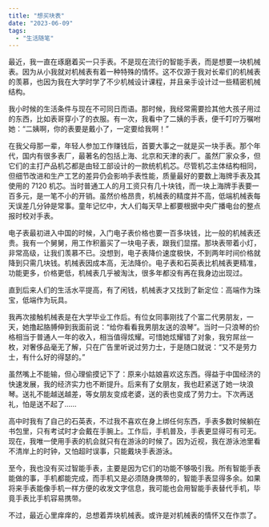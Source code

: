 ```yaml
---
title: "想买块表"
date: "2023-06-09"
tags: 
  - "生活随笔"
---
```


最近，我一直在琢磨着买一只手表。不是现在流行的智能手表，而是想要一块机械表。因为从小我就对机械表有着一种特殊的情怀。这不仅源于我对长辈们的机械表的羡慕，也因为我在大学时学了不少机械设计课程，并且亲手设计过一些精密机械结构。

我小时候的生活条件与现在不可同日而语。那时候，我经常需要捡其他大孩子用过的东西，比如表哥穿小了的衣服。有一次，我看中了二姨的手表，便千叮咛万嘱咐她：“二姨啊，你的表要是戴小了，一定要给我啊！”

在我父母那一辈，年轻人参加工作赚钱后，首要大事之一就是买一块手表。那个年代，国内有很多表厂，最著名的包括上海、北京和天津的表厂。虽然厂家众多，但它们的主打产品机芯都是由轻工部设计的一款统机机芯。尽管机芯主体结构相同，但细节改进和生产工艺的差异仍会影响手表性能，质量最好的要数上海牌手表及其使用的 7120 机芯。当时普通工人的月工资只有几十块钱，而一块上海牌手表要一百多元，是一笔不小的开销。虽然价格昂贵，机械表的精度并不高，低端机械表每天误差几分钟是常事。童年记忆中，大人们每天早上都要根据中央广播电台的整点报时校对手表。

电子表最初进入中国的时候，入门电子表价格也要一百多块钱，比一般的机械表还贵。我有一个舅舅，用工作积蓄买了一块电子表，跟我们显摆。那块表带着小灯，非常高级，让我们羡慕不已。没想到，电子表降价速度极快，不到两年时间价格就降到只需几块钱。机械表因成本高，无法降价。电子表和石英表比机械表更精准，功能更多，价格更低，机械表几乎被淘汰，很多年都没有再在我身边出现过。

直到后来人们的生活水平提高，有了闲钱，机械表才又找到了新定位：高端作为珠宝，低端作为玩具。

我再次接触机械表是在大学毕业工作后。有位女同事刚找了个富二代男朋友，一天，她撸起胳膊伸到我面前说：“给你看看我男朋友送的浪琴”。当时一只浪琴的价格相当于普通人一年的收入，相当值得炫耀。可惜她炫耀错了对象，我穷屌丝一枚，对奢侈品毫无了解，只在广告里听说过劳力士，于是随口就说：“又不是劳力士，有什么好的得瑟的。”

虽然嘴上不能输，但心理偷摸记下了：原来小姑娘喜欢这东西。得益于中国经济的快速发展，我的经济实力也不断提升。后来有了女朋友，我也赶紧送了她一块浪琴。送礼不能越送越差，等女朋友变成老婆，送的表也变成了劳力士。下次再送礼，怕是送不起了......

高中时我有了自己的石英表，不过我不喜欢在身上绑任何东西，手表多数时候躺在书包里，只有考试时才会戴在手腕上。工作后，手机普及，手表更显得可有可无。现在，我唯一使用手表的机会就只有在游泳的时候了。因为近视，我在游泳池里看不清岸上的时钟，又怕超时误事，只能戴块手表游泳。

至今，我也没有买过智能手表，主要是因为它们的功能不够吸引我。所有智能手表能做的事，手机都能完成，而手机又是必须随身携带的，智能手表显得多余。如果将来手表能像手机一样方便的收发文字信息，我可能也会用智能手表替代手机，毕竟手表比手机容易携带。

不过，最近心里痒痒的，总想着弄块机械表。或许是对机械表的情怀又在作祟了。
